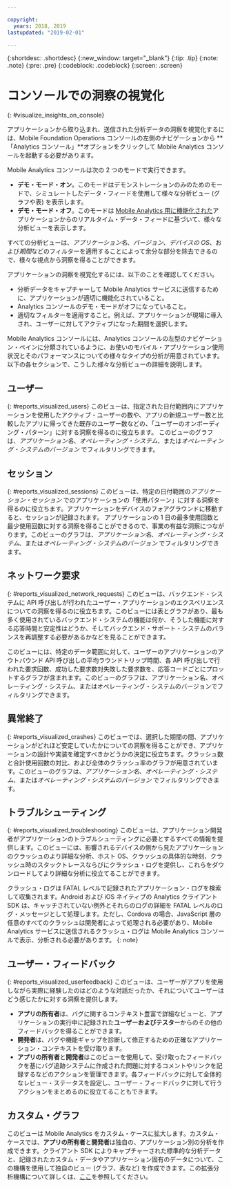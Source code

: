 ```yaml
---

copyright:
  years: 2018, 2019
lastupdated: "2019-02-01"

---
```


{:shortdesc: .shortdesc}
{:new_window: target="_blank"}
{:tip: .tip}
{:note: .note}
{:pre: .pre}
{:codeblock: .codeblock}
{:screen: .screen}

# コンソールでの洞察の視覚化
{: #visualize_insights_on_console}

アプリケーションから取り込まれ、送信された分析データの洞察を視覚化するには、Mobile Foundation Operations コンソールの左側のナビゲーションから **「Analytics コンソール」**オプションをクリックして Mobile Analytics コンソールを起動する必要があります。

Mobile Analytics コンソールは次の 2 つのモードで実行できます。
  - **デモ・モード・オン**。このモードはデモンストレーションのみのためのモードで、シミュレートしたデータ・フィードを使用して様々な分析ビュー (グラフや表) を表示します。
  - **デモ・モード・オフ**。このモードは [Mobile Analytics 用に機能化された](/docs/services/mobilefoundation?topic=mobilefoundation-instrument_your_app#instrument_your_app)アプリケーションからのリアルタイム・データ・フィードに基づいて、様々な分析ビューを表示します。
  
すべての分析ビューは、*アプリケーション名*、*バージョン*、*デバイスの OS*、および*期間*などのフィルターを適用することによって余分な部分を除去できるので、様々な視点から洞察を得ることができます。

アプリケーションの洞察を視覚化するには、以下のことを確認してください。
  - 分析データをキャプチャーして Mobile Analytics サービスに送信するために、アプリケーションが適切に機能化されていること。
  - Analytics コンソールのデモ・モードがオフになっていること。
  - 適切なフィルターを適用すること。例えば、アプリケーションが現場に導入され、ユーザーに対してアクティブになった期間を選択します。

Mobile Analytics コンソールには、Analytics コンソールの左型のナビゲーション・ペインに分類されているように、お使いのモバイル・アプリケーション使用状況とそのパフォーマンスについての様々なタイプの分析が用意されています。以下の各セクションで、こうした様々な分析ビューの詳細を説明します。 


## ユーザー
{: #reports_visualized_users}
このビューは、指定された日付範囲内にアプリケーションを使用したアクティブ・ユーザーの数や、アプリの新規ユーザー数と比較したアプリに帰ってきた既存のユーザー数などの、「ユーザーのオンボーディング・パターン」に対する洞察を得るのに役立ちます。
このビューのグラフは、*アプリケーション名*、*オペレーティング・システム*、または*オペレーティング・システムのバージョン* でフィルタリングできます。

## セッション
{: #reports_visualized_sessions}
このビューは、特定の日付範囲の*アプリケーション・セッション* でのアプリケーションの「使用パターン」に対する洞察を得るのに役立ちます。アプリケーションをデバイスのフォアグラウンドに移動すると、セッションが記録されます。  アプリケーションの 1 日の最多使用回数と最少使用回数に対する洞察を得ることができるので、事業の有益な洞察につながります。このビューのグラフは、*アプリケーション名*、*オペレーティング・システム*、または*オペレーティング・システムのバージョン* でフィルタリングできます。

## ネットワーク要求
{: #reports_visualized_network_requests}
このビューは、バックエンド・システムに API 呼び出しが行われたユーザー・アプリケーションのエクスペリエンスについての洞察を得るのに役立ちます。このビューには表とグラフがあり、最も多く使用されているバックエンド・システムの機能は何か、そうした機能に対する応答時間と安定性はどうか、そしてバックエンド・サポート・システムのバランスを再調整する必要があるかなどを見ることができます。

このビューには、特定のデータ範囲に対して、ユーザーのアプリケーションのアウトバウンド API 呼び出しの平均ラウンドトリップ時間、各 API 呼び出しで行われた要求回数、成功した要求数対失敗した要求数を、応答コードごとにプロットするグラフが含まれます。このビューのグラフは、アプリケーション名、オペレーティング・システム、またはオペレーティング・システムのバージョンでフィルタリングできます。

## 異常終了
{: #reports_visualized_crashes}
このビューでは、選択した期間の間、アプリケーションがどれほど安定していたかについての洞察を得ることができ、アプリケーションの設計や実装を確定すべきかどうかの決定に役立ちます。クラッシュ数と合計使用回数の対比、および全体のクラッシュ率のグラフが用意されています。このビューのグラフは、*アプリケーション名*、*オペレーティング・システム*、または*オペレーティング・システムのバージョン* でフィルタリングできます。


## トラブルシューティング
{: #reports_visualized_troubleshooting}
このビューは、アプリケーション開発者がアプリケーションのトラブルシューティングに必要とするすべての情報を提供します。このビューには、影響されるデバイスの側から見たアプリケーションのクラッシュのより詳細な分析、ホスト OS、クラッシュの具体的な時刻、クラッシュ時のスタックトレースならびにクラッシュ・ログを提供し、これらをダウンロードしてより詳細な分析に役立てることができます。  

クラッシュ・ログは FATAL レベルで記録されたアプリケーション・ログを検索して収集されます。Android および iOS ネイティブの Analytics クライアント SDK は、キャッチされていない例外とそれらのログの詳細を FATAL レベルのログ・メッセージとして処理します。ただし、Cordova の場合、JavaScript 層の任意のすべてのクラッシュは開発者によって処理される必要があり、Mobile Analytics サービスに送信されるクラッシュ・ログは Mobile Analytics コンソールで表示、分析される必要があります。
{: note}


## ユーザー・フィードバック
{: #reports_visualized_userfeedback}
このビューは、ユーザーがアプリを使用しながら実際に経験したのはどのような対話だったか、それについてユーザーはどう感じたかに対する洞察を提供します。

* **アプリの所有者**は、バグに関するコンテキスト豊富で詳細なビューと、アプリケーションの実行中に記録された**ユーザーおよびテスター**からのその他のフィードバックを得ることができます。
* **開発者**は、バグや機能ギャップを診断して修正するための正確なアプリケーション・コンテキストを受け取ります。
* **アプリの所有者**と**開発者**はこのビューを使用して、受け取ったフィードバックを基にバグ追跡システムに作成された問題に対するコメントやリンクを記録するなどのアクションを管理できます。各フィードバックに対して全体的なレビュー・ステータスを設定し、ユーザー・フィードバックに対して行うアクションをまとめるのに役立てることもできます。

## カスタム・グラフ
このビューは Mobile Analytics をカスタム・ケースに拡大します。カスタム・ケースでは、**アプリの所有者**と**開発者**は独自の、アプリケーション別の分析を作成できます。クライアント SDK によりキャプチャーされた標準的な分析データと、記録されたカスタム・データやアプリケーション固有のデータについて、この機構を使用して独自のビュー (グラフ、表など) を作成できます。この拡張分析機構について詳しくは、[ここ](/docs/services/mobilefoundation?topic=mobilefoundation-build_custom_charts#build_custom_charts)を参照してください。

